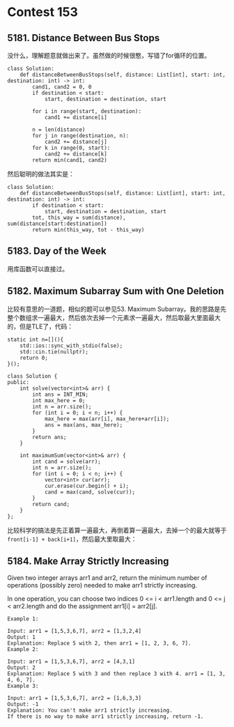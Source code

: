 # Contest 153
## 5181. Distance Between Bus Stops
没什么，理解题意就做出来了。虽然做的时候很憨，写错了for循环的位置。
```
class Solution:
    def distanceBetweenBusStops(self, distance: List[int], start: int, destination: int) -> int:
        cand1, cand2 = 0, 0
        if destination < start:
            start, destination = destination, start
            
        for i in range(start, destination):
            cand1 += distance[i]
        
        n = len(distance)
        for j in range(destination, n):
            cand2 += distance[j]
        for k in range(0, start):
            cand2 += distance[k]       
        return min(cand1, cand2)
```
然后聪明的做法其实是：
```
class Solution:
    def distanceBetweenBusStops(self, distance: List[int], start: int, destination: int) -> int:
        if destination < start:
            start, destination = destination, start
        tot, this_way = sum(distance), sum(distance[start:destination])
        return min(this_way, tot - this_way)
```
## 5183. Day of the Week
用库函数可以直接过。
## 5182. Maximum Subarray Sum with One Deletion 
比较有意思的一道题，相似的题可以参见53. Maximum Subarray。我的思路是先整个数组求一遍最大，然后依次去掉一个元素求一遍最大，然后取最大里面最大的，但是TLE了，代码：
```
static int n=[](){
    std::ios::sync_with_stdio(false);
    std::cin.tie(nullptr);
    return 0;
}();

class Solution {
public:
    int solve(vector<int>& arr) {
        int ans = INT_MIN;
        int max_here = 0;
        int n = arr.size();
        for (int i = 0; i < n; i++) {
            max_here = max(arr[i], max_here+arr[i]);
            ans = max(ans, max_here);
        }
        return ans;
    }
    
    int maximumSum(vector<int>& arr) {
        int cand = solve(arr);
        int n = arr.size();
        for (int i = 0; i < n; i++) {
            vector<int> cur(arr);
            cur.erase(cur.begin() + i);
            cand = max(cand, solve(cur));
        }
        return cand;
    }
};
```
比较科学的搞法是先正着算一遍最大，再倒着算一遍最大，去掉一个的最大就等于```front[i-1] + back[i+1]```，然后最大里取最大：
## 5184. Make Array Strictly Increasing
Given two integer arrays arr1 and arr2, return the minimum number of operations (possibly zero) needed to make arr1 strictly increasing.

In one operation, you can choose two indices 0 <= i < arr1.length and 0 <= j < arr2.length and do the assignment arr1[i] = arr2[j].
```
Example 1:

Input: arr1 = [1,5,3,6,7], arr2 = [1,3,2,4]
Output: 1
Explanation: Replace 5 with 2, then arr1 = [1, 2, 3, 6, 7].
Example 2:

Input: arr1 = [1,5,3,6,7], arr2 = [4,3,1]
Output: 2
Explanation: Replace 5 with 3 and then replace 3 with 4. arr1 = [1, 3, 4, 6, 7].
Example 3:

Input: arr1 = [1,5,3,6,7], arr2 = [1,6,3,3]
Output: -1
Explanation: You can't make arr1 strictly increasing.
If there is no way to make arr1 strictly increasing, return -1.
```
